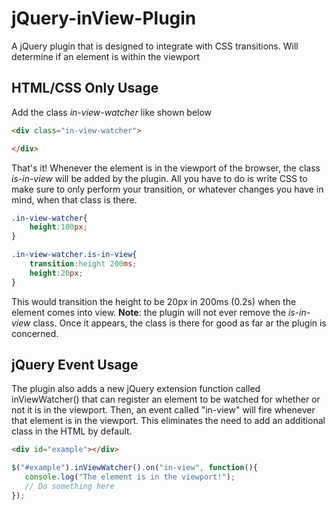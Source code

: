 # jQuery-inView-Plugin
A jQuery plugin that is designed to integrate with CSS transitions. Will determine if an element is within the viewport

## HTML/CSS Only Usage
Add the class _in-view-watcher_ like shown below
```html
<div class="in-view-watcher">

</div>
```

That's it! Whenever the element is in the viewport of the browser, the class _is-in-view_ will be added by the plugin. All you have to do is write CSS to make sure to only perform your transition, or whatever changes you have in mind, when that class is there.

```css
.in-view-watcher{
    height:100px;
}

.in-view-watcher.is-in-view{
    transition:height 200ms;
    height:20px;
}
```

This would transition the height to be 20px in 200ms (0.2s) when the element comes into view. **Note**: the plugin will not ever remove the _is-in-view_ class. Once it appears, the class is there for good as far ar the plugin is concerned.

## jQuery Event Usage

The plugin also adds a new jQuery extension function called inViewWatcher() that can register an element to be watched for whether or not it is in the viewport. Then, an event called "in-view" will fire whenever that element is in the viewport. This eliminates the need to add an additional class in the HTML by default.

```html
<div id="example"></div>
```

```javascript
$("#example").inViewWatcher().on("in-view", function(){
   console.log("The element is in the viewport!");
   // Do something here
});
```
